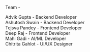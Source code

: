 Team -

Advik Gupta - Backend Developer </br>
Ashutosh Swain - Backend Developer </br>
Tejsva Pandey - Frontend Developer </br>
Deep Raj - Frontend Developer </br>
Mahi Gadi - AI/ML Developer </br>
Chitrita Gahlot - UI/UX Designer </br>
